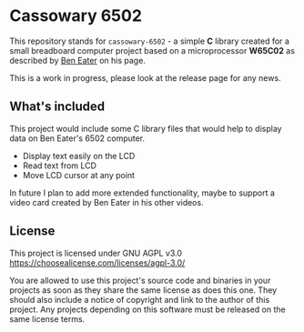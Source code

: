 # Cassowary 6502

This repository stands for `cassowary-6502` - a simple **C** library created for a small breadboard computer project
based on a microprocessor **W65C02** as described by [Ben Eater](https://eater.net/6502) on his page.

This is a work in progress, please look at the release page for any news.

## What's included

This project would include some C library files that would help to display data on
Ben Eater's 6502 computer. 

- Display text easily on the LCD
- Read text from LCD
- Move LCD cursor at any point

In future I plan to add more extended functionality, maybe to support a video card 
created by Ben Eater in his other videos.

## License

This project is licensed under GNU AGPL v3.0
https://choosealicense.com/licenses/agpl-3.0/

You are allowed to use this project's source code and binaries in your projects as soon as they
share the same license as does this one. They should also include a notice of copyright 
and link to the author of this project. Any projects depending on this software must be released
on the same license terms.

